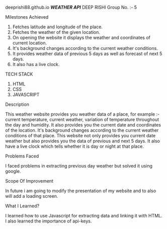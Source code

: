 deeprishi88.github.io
                                       ___WEATHER API___
DEEP RISHI
Group No. :- 5

Milestones Achieved

1. Fetches latitude and longitude of the place.
2. Fetches the weather of the given location.
3. On opening the website it displays the weather and coordinates of current location.
4. It's background changes according to the current weather conditions.
5. It provides weather data of previous 5 days as well as forecast of next 5 days.
6. It also has a live clock.

TECH STACK

1. HTML
2. CSS
3. JAVASCRIPT

Description

This weather website provides you weather data of a place, for example :- current temperature, current weather, variation of temperature throughout the day and humidity. It also provides you the current date and coordinates of the location.
It's background changes according to the current weather conditions of that place.
This website not only provides you current date weather but also provides you the data of previous and next 5 days. It also have a live clock which tells whether it is day or night at that place.

Problems Faced

I faced problems in extracting previous day weather but solved it using google.

Scope Of Improvement

In future i am going to modify the presentation of my website and to also will add a loading screen.

What I Learned?

I learned how to use Javascript for extracting data and linking it with HTML. I also learned the importance of api-keys.